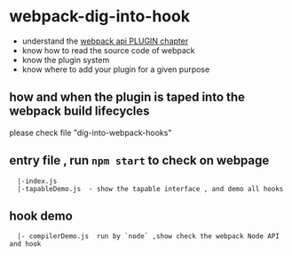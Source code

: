 # webpack-dig-into-hook
 - understand the [webpack  api PLUGIN chapter](https://webpack.js.org/api/)
 - know how to read the source code of webpack
 - know the plugin system
 - know where to add your plugin for a given purpose

## how and when the plugin is taped into the webpack build lifecycles

please check file  "dig-into-webpack-hooks"

## entry file ,  run ` npm start ` to check on webpage 
```
  |-index.js
  |-tapableDemo.js  - show the tapable interface , and demo all hooks
```

## hook demo 
```
  |- compilerDemo.js  run by `node` ,show check the webpack Node API and hook
```
